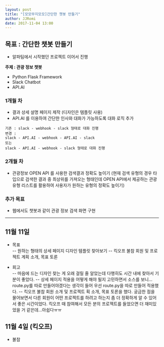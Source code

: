 ```yaml
---
layout: post
title: "[모모무지모모]간단한 챗봇 만들기"
author: JJRomi
date: 2017-11-04 13:00
---
```


## 목표 : 간단한 챗봇 만들기
- 알파팀에서 시작했던 프로젝트 이어서 진행

**주제 : 관광 정보 챗봇**
 - Python Flask Framework
 - Slack Chatbot
 - API.AI

### 1개월 차  
- 결과 상세 설명 페이지 제작
(디자인은 템플릿 사용)
- API.AI 를 이용하여 간단한 인사와 대화가 가능하도록 대화 로직 추가
```
기존 : slack - webhook - slack 형태로 대화 진행
변경 :
slack - API.AI - webhook - API.AI - slack
또는
slack - API.AI - webhook - slack 형태로 대화 진행
```

### 2개월 차  
- 관광정보 OPEN API 를 사용한 검색결과 정확도 높이기
(현재 검색 유형의 경우 타입으로 검색한 결과 중 최상위를 가져오는 형태인데 OPEN API에서 제공하는 관광 유형 리스트를 활용하여 사용자가 원하는 유형의 정확도 높이기)

### 추가 목표   
- 웹에서도 챗봇과 같이 관광 정보 검색 화면 구현

---  

## 11월 11일
- 목표  
-- 원하는 형태의 상세 페이지 디자인 템플릿 찾아보기
-- 킥오프 불참 회원 및 프로젝트 계획 소개, 목표 토론

- 회고  
-- 마음에 드는 디자인 찾는 게 오래 걸릴 줄 알았는데 다행히도 시간 내에 찾아서 기분이 좋았다.
-- 상세 페이지 적용을 어떻게 해야 될지 고민하면서 소스를 보니... route.py를 따로 만들어야겠다는 생각이 들어 우선 route.py을 따로 만들어 적용했다.
-- 킥오프 불참 회원 소개 및 프로젝트 획 소개, 목표 토론을 했다. 궁금한 점을 물어보면서 다른 회원이 어떤 프로젝트를 하려고 하는지 좀 더 정확하게 알 수 있어서 좋은 시간이었다. 킥오프 때 참여해서 모든 분의 프로젝트를 들었으면 더 재미있었을 거 같은데...아쉽다ㅠㅠ

## 11월 4일 (킥오프)
- 불참
